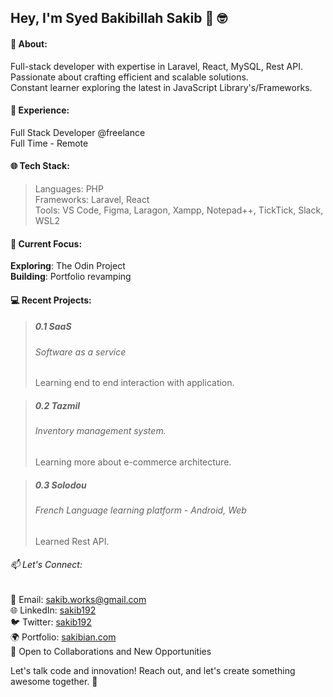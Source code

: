 <!--
**sakibian/sakibian** is a ✨ _special_ ✨ repository because its `README.md` (this file) appears on your GitHub profile.

Here are some ideas to get you started:

- 🔭 I’m currently working on ...
- 🌱 I’m currently learning ...
- 👯 I’m looking to collaborate on ...
- 🤔 I’m looking for help with ...
- 💬 Ask me about ...
- 📫 How to reach me: ...
- 😄 Pronouns: ...
- ⚡ Fun fact: ...
-->

## Hey, I'm Syed Bakibillah Sakib 👋 🤓

#### 🚀 About:

Full-stack developer with expertise in Laravel, React, MySQL, Rest API.  
Passionate about crafting efficient and scalable solutions.  
Constant learner exploring the latest in JavaScript Library's/Frameworks.

#### 💼 Experience:

Full Stack Developer @freelance  
Full Time - Remote

#### 🌐 Tech Stack:

> Languages: PHP  
> Frameworks: Laravel, React  
> Tools: VS Code, Figma, Laragon, Xampp, Notepad++, TickTick, Slack, WSL2

#### 🔧 Current Focus:

**Exploring**: The Odin Project  
**Building**: Portfolio revamping

#### 💻 Recent Projects:

> ##### 0.1 SaaS
>
> ###### Software as a service
>
> Learning end to end interaction with application.

> ##### 0.2 Tazmil
>
> ###### Inventory management system.
>
> Learning more about e-commerce architecture.

> ##### 0.3 Solodou
>
> ###### French Language learning platform - Android, Web
>
> Learned Rest API.

###### 📫 Let's Connect:

📧 Email: sakib.works@gmail.com  
🌐 LinkedIn: [sakib192](https://www.linkedin.com/in/sakib192/)  
🐦 Twitter: [sakib192](https://twitter.com/sakib192)  
🌍 Portfolio: [sakibian.com](http://sakibian.com/)  
🌟 Open to Collaborations and New Opportunities

Let's talk code and innovation! Reach out, and let's create something awesome together. 🚀
